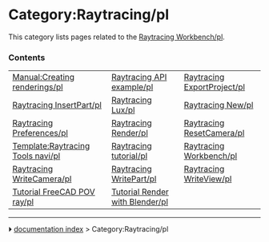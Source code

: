 # Category:Raytracing/pl
This category lists pages related to the [Raytracing Workbench/pl](Raytracing_Workbench/pl.md).

### Contents

|     |     |     |
| --- | --- | --- |
| [Manual:Creating renderings/pl](Manual_Creating_renderings/pl.md) | [Raytracing API example/pl](Raytracing_API_example/pl.md) | [Raytracing ExportProject/pl](Raytracing_ExportProject/pl.md) |
| [Raytracing InsertPart/pl](Raytracing_InsertPart/pl.md) | [Raytracing Lux/pl](Raytracing_Lux/pl.md) | [Raytracing New/pl](Raytracing_New/pl.md) |
| [Raytracing Preferences/pl](Raytracing_Preferences/pl.md) | [Raytracing Render/pl](Raytracing_Render/pl.md) | [Raytracing ResetCamera/pl](Raytracing_ResetCamera/pl.md) |
| [Template:Raytracing Tools navi/pl](Template_Raytracing_Tools_navi/pl.md) | [Raytracing tutorial/pl](Raytracing_tutorial/pl.md) | [Raytracing Workbench/pl](Raytracing_Workbench/pl.md) |
| [Raytracing WriteCamera/pl](Raytracing_WriteCamera/pl.md) | [Raytracing WritePart/pl](Raytracing_WritePart/pl.md) | [Raytracing WriteView/pl](Raytracing_WriteView/pl.md) |
| [Tutorial FreeCAD POV ray/pl](Tutorial_FreeCAD_POV_ray/pl.md) | [Tutorial Render with Blender/pl](Tutorial_Render_with_Blender/pl.md) |



---
⏵ [documentation index](../README.md) > Category:Raytracing/pl
